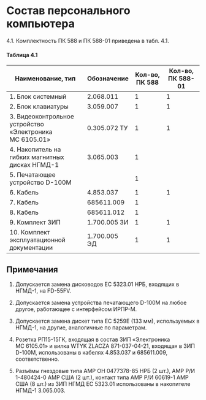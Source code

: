 # Состав персонального компьютера

4.1. Комплектность ПК 588 и ПК 588-01 приведена в табл. 4.1.

#### Таблица 4.1

| Наименование, тип            | Обозначение | Кол-во, ПК 588 | Кол-во, ПК 588-01 |
| ---------------------------- | ----------- | -------------- | ----------------- |
| 1. Блок системный                                       | 2.068.011     | 1 | 1 |
| 2. Блок клавиатуры                                      | 3.059.007     | 1 | 1 |
| 3. Видеоконтрольное устройство «Электроника МС 6105.01» | 0.305.072 ТУ  | 1 | 1 |
| 4. Накопитель на гибких магнитных дисках НГМД-1         | 3.065.003     | 1 |   |
| 5. Печатающее устройство D-100M                         |               | 1 |   |
| 6. Кабель                                               | 4.853.037     | 1 | 1 |
| 7. Кабель                                               | 685611.009    | 1 |   |
| 8. Кабель                                               | 685611.012    | 1 |   |
| 9. Комплект ЗИП                                         | 1.700.005 ЗИ  | 1 | 1 |
| 10. Комплект эксплуатационной документации              | 1.700.005 ЭД  | 1 | 1 |

## Примечания

1. Допускается замена дисководов ЕС 5323.01 НРБ, входящих в НГМД-1, на
   FD-55FV.

2. Допускается замена устройства печатающего D-100M на любое другое,
   работающее с интерфейсом ИРПР-М.

3. Допускается замена дискет типа ЕС 5259Е (133 мм), используемых в НГМД-1,
   на другие, аналогичные по параметрам.

4. Розетка РП15-15ГК, входящая в состав ЗИП «Электроника МС 6105.01» и вилка
   WTYK ZLACZA 871-037-04-21, входящая в ЗИП D-100M, использованы в кабелях
   4.853.037 и 685611.009, соответственно.

5. Разъёмы гнездовые типа AMP ОН 0477378-85 НРБ (2 шт.), AMP Р/И 1-480424-0
   AMP США (2 шт.), контакт типа AMP Р/И 60619-1 AMP США (8 шт.) из ЗИП НГМД
   ЕС 5323.01 использованы в накопителе НГМД-1 3.065.003.

